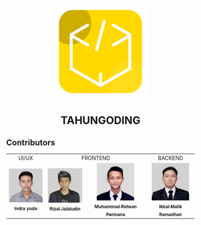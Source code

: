 <p align="center"><img src="public/assets/img/logo/tahu.png" width="250"></p>

# <p align="center"> **TAHU**NGODING </p>

## Contributors

<table>
<tr>
    <td align="center" colspan="1">UI/UX</td>
    <td align="center" colspan="2">FRONTEND</td>
    <td align="center" colspan="1">BACKEND</td>
</tr>
<tr>
    <td align="center">
        <a>
            <img src="public/assets/img/team/indra.jpg" width="100px;"><br>
            <sub><b>Indra yuda</b></sub>
        </a>
    </td>
    <td align="center">
        <a href="https://github.com/rizaljalaludin18">
            <img src="public/assets/img/team/rizal.jpg" width="100px;"><br>
            <sub><b>Rizal Jalaludin</b></sub>
        </a>
    </td>
    <td align="center">
        <a href="https://github.com/MuhamadRidwanPermana">
            <img src="public/assets/img/team/ridwan.jpg" width="100px;"><br>
            <sub><b>Muhammad Ridwan Permana</b></sub>
        </a>
    </td>
    <td align="center">
        <a href="https://github.com/hippies67">
            <img src="public/assets/img/team/ikbal.jpg" width="100px;"><br>
            <sub><b>Ikbal Malik Ramadhan</b></sub>
        </a>
    </td>
</tr>
</table>
